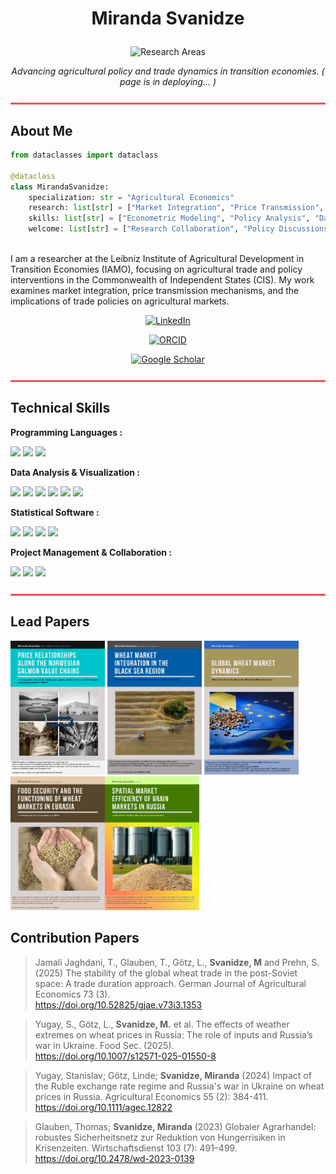 # <p align="center"> Miranda Svanidze</p>
<p align="center">
    <img src="https://img.shields.io/badge/Research_Areas :-Agricultural%20Trade%20Policy%20%7C%20Market%20Integration%20%7C%20Price%20Transmission-ffffff?style=for-the-badge&logoColor=dbcea5" alt="Research Areas"/>
    </p>

<p align="center">
    <i>Advancing agricultural policy and trade dynamics in transition economies. ( page is in deploying... )</i>
</p>

<hr style="border: 1px solid #EB5454; background-color: #EB5454; margin: 25px 0;">

## About Me

```python
from dataclasses import dataclass

@dataclass
class MirandaSvanidze:
    specialization: str = "Agricultural Economics"
    research: list[str] = ["Market Integration", "Price Transmission", "Agricultural Trade Policy"]
    skills: list[str] = ["Econometric Modeling", "Policy Analysis", "Data Interpretation"]
    welcome: list[str] = ["Research Collaboration", "Policy Discussions", "Academic Networking"]
   
```
I am a researcher at the Leibniz Institute of Agricultural Development in Transition Economies (IAMO), focusing on agricultural trade and policy interventions in the Commonwealth of Independent States (CIS). My work examines market integration, price transmission mechanisms, and the implications of trade policies on agricultural markets.

<p align="center">
  <a href="https://www.linkedin.com/in/miranda-svanidze-3ab49978/" target="_blank">
    <img src="https://img.shields.io/badge/LinkedIn-Profile-211e1b?style=for-the-badge&logo=linkedin&logoColor=EB5454" alt="LinkedIn"/>
  </a>
</p>
<p align="center">
  <a href="https://orcid.org/0000-0002-7803-9488" target="_blank">
    <img src="https://img.shields.io/badge/ORCID-Research IDs-211e1b?style=for-the-badge&logo=orcid&logoColor=EB5454" alt="ORCID"/>
  </a>
</p>

<p align="center">
  <a href="https://scholar.google.com/citations?user=hMJVAxsAAAAJ&hl=en" target="_blank">
    <img src="https://img.shields.io/badge/Google_Scholar-Profile-211e1b?style=for-the-badge&logo=google-scholar&logoColor=EB5454" alt="Google Scholar"/>
  </a>
</p>

<hr style="border: 1px solid #EB5454; background-color: #EB5454; margin: 25px 0;">

## Technical Skills

<p align="left"><strong>Programming Languages :</strong></p>

<p align="left">
    <img src="https://img.shields.io/badge/Python-211e1b?style=for-the-badge&logo=python&logoColor=EB5454"/>
    <img src="https://img.shields.io/badge/R-211e1b?style=for-the-badge&logo=r&logoColor=EB5454"/>
    <img src="https://img.shields.io/badge/MATLAB-211e1b?style=for-the-badge&logo=matlab&logoColor=EB5454"/>
</p>

<p align="left"><strong>Data Analysis & Visualization :</strong></p>

<p align="left">
    <img src="https://img.shields.io/badge/Pandas-211e1b?style=for-the-badge&logo=pandas&logoColor=EB5454"/>
    <img src="https://img.shields.io/badge/NumPy-211e1b?style=for-the-badge&logo=numpy&logoColor=EB5454"/>
    <img src="https://img.shields.io/badge/Matplotlib-211e1b?style=for-the-badge&logo=matplotlib&logoColor=EB5454"/>
    <img src="https://img.shields.io/badge/Seaborn-211e1b?style=for-the-badge&logo=seaborn&logoColor=EB5454"/>
    <img src="https://img.shields.io/badge/Tableau-211e1b?style=for-the-badge&logo=tableau&logoColor=EB5454"/>
    <img src="https://img.shields.io/badge/PowerBI-211e1b?style=for-the-badge&logo=powerbi&logoColor=EB5454"/>
</p>

<p align="left"><strong>Statistical Software :</strong></p>

<p align="left">
    <img src="https://img.shields.io/badge/STATA-211e1b?style=for-the-badge&logo=stata&logoColor=EB5454"/>
    <img src="https://img.shields.io/badge/EViews-211e1b?style=for-the-badge&logo=eviews&logoColor=EB5454"/>
    <img src="https://img.shields.io/badge/SPSS-211e1b?style=for-the-badge&logo=ibm&logoColor=EB5454"/>
    <img src="https://img.shields.io/badge/SAS-211e1b?style=for-the-badge&logo=sas&logoColor=EB5454"/>
</p>

<p align="left"><strong>Project Management & Collaboration :</strong></p>

<p align="left">
    <img src="https://img.shields.io/badge/GitHub-211e1b?style=for-the-badge&logo=github&logoColor=EB5454"/>
     <img src="https://img.shields.io/badge/Teams-211e1b?style=for-the-badge&logo=teams&logoColor=EB5454"/>
      <img src="https://img.shields.io/badge/Slack-211e1b?style=for-the-badge&logo=slack&logoColor=EB5454"/>
</p>

<hr style="border: 1px solid #EB5454; background-color: #EB5454; margin: 25px 0;">

## Lead Papers

<a href="https://github.com/miranidze/norwegian_salmon_value_chains"><img src="https://raw.githubusercontent.com/miranidze/miranidze/main/design/post1.png" width=30%></a>  <a href="https://github.com/miranidze/russia-wheat-ban-market-integration"><img src="https://raw.githubusercontent.com/miranidze/miranidze/main/design/post22.png" width=30%></a> <a href="https://github.com/miranidze/eu-blacksea-wheat"><img src="https://raw.githubusercontent.com/miranidze/miranidze/main/design/poster3.png" width=30%></a><a href="https://github.com/miranidze/wheat-market-eurasia"><img src="https://raw.githubusercontent.com/miranidze/miranidze/main/design/poster4.png" width=30%></a><a href="https://github.com/miranidze/wheat-market-eurasia"><img src="https://raw.githubusercontent.com/miranidze/miranidze/main/design/poster5.png" width=30%></a>

## Contribution Papers

>Jamali Jaghdani, T., Glauben, T., Götz, L., **Svanidze, M** and Prehn, S. (2025) The stability of the global wheat trade in the post-Soviet space: A trade duration approach. German Journal of Agricultural Economics 73 (3).<br>https://doi.org/10.52825/gjae.v73i3.1353

>Yugay, S., Götz, L., **Svanidze, M.** et al. The effects of weather extremes on wheat prices in Russia: The role of inputs and Russia’s war in Ukraine. Food Sec. (2025).<br>https://doi.org/10.1007/s12571-025-01550-8

> Yugay, Stanislav; Götz, Linde; **Svanidze, Miranda** (2024) Impact of the Ruble exchange rate regime and Russia's war in Ukraine on wheat prices in Russia. Agricultural Economics 55 (2): 384-411.<br>https://doi.org/10.1111/agec.12822

>Glauben, Thomas; **Svanidze, Miranda** (2023) Globaler Agrarhandel: robustes Sicherheitsnetz zur Reduktion von Hungerrisiken in Krisenzeiten. Wirtschaftsdienst 103 (7): 491–499.<br>
https://doi.org/10.2478/wd-2023-0139

>
